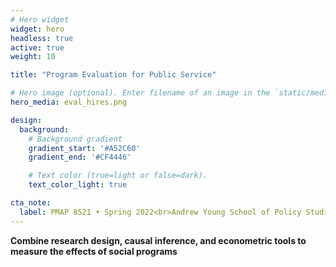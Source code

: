 ```yaml
---
# Hero widget
widget: hero
headless: true
active: true
weight: 10

title: "Program Evaluation for Public Service"

# Hero image (optional). Enter filename of an image in the `static/media/` folder.
hero_media: eval_hires.png

design:
  background:
    # Background gradient
    gradient_start: '#A52C60'
    gradient_end: '#CF4446'

    # Text color (true=light or false=dark).
    text_color_light: true

cta_note:
  label: PMAP 8521 • Spring 2022<br>Andrew Young School of Policy Studies<br>Georgia State University
---
```


**Combine research design, causal inference, and econometric tools to measure the effects of social programs**

